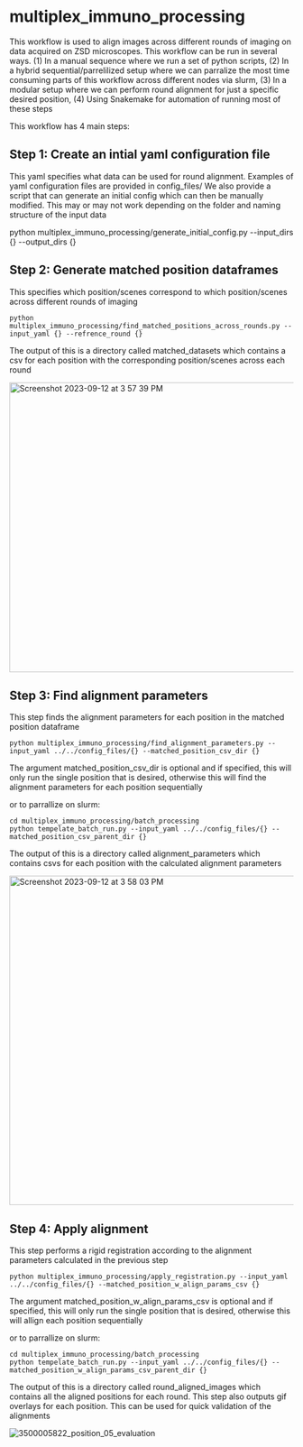# multiplex_immuno_processing

This workflow is used to align images across different rounds of imaging on data acquired on ZSD microscopes. This workflow can be run in several ways. (1) In a manual sequence where we run a set of python scripts, (2) In a hybrid sequential/parrelilized setup where we can parralize the most time consuming parts of this workflow across different nodes via slurm, (3) In a modular setup where we can perform round alignment for just a specific desired position, (4) Using Snakemake for automation of running most of these steps

This workflow has 4 main steps:

## Step 1: Create an intial yaml configuration file 
This yaml specifies what data can be used for round alignment. Examples of yaml configuration files are provided in config_files/
We also provide a script that can generate an initial config which can then be manually modified. This may or may not work depending on the folder and naming structure of the input data

python multiplex_immuno_processing/generate_initial_config.py --input_dirs {} --output_dirs {}

## Step 2: Generate matched position dataframes
This specifies which position/scenes correspond to which position/scenes across different rounds of imaging

```
python multiplex_immuno_processing/find_matched_positions_across_rounds.py --input_yaml {} --refrence_round {}
```

The output of this is a directory called matched_datasets which contains a csv for each position with the corresponding position/scenes across each round

<img width="514" alt="Screenshot 2023-09-12 at 3 57 39 PM" src="https://github.com/aics-int/multiplex_immuno_processing/assets/40441855/0192c323-78d3-4276-8200-bc415c594d5f">

## Step 3: Find alignment parameters
This step finds the alignment parameters for each position in the matched position dataframe

```
python multiplex_immuno_processing/find_alignment_parameters.py --input_yaml ../../config_files/{} --matched_position_csv_dir {}
```

The argument matched_position_csv_dir is optional and if specified, this will only run the single position that is desired, otherwise this will find the alignment parameters for each position sequentially

or to parrallize on slurm:

```
cd multiplex_immuno_processing/batch_processing
python tempelate_batch_run.py --input_yaml ../../config_files/{} --matched_position_csv_parent_dir {}
```
The output of this is a directory called alignment_parameters which contains csvs for each position with the calculated alignment parameters

<img width="584" alt="Screenshot 2023-09-12 at 3 58 03 PM" src="https://github.com/aics-int/multiplex_immuno_processing/assets/40441855/7dbdb2b1-7ba7-402c-b721-7d2c154df6bc">


## Step 4: Apply alignment

This step performs a rigid registration according to the alignment parameters calculated in the previous step

```
python multiplex_immuno_processing/apply_registration.py --input_yaml ../../config_files/{} --matched_position_w_align_params_csv {}
```

The argument matched_position_w_align_params_csv is optional and if specified, this will only run the single position that is desired, otherwise this will allign each position sequentially

or to parrallize on slurm:

```
cd multiplex_immuno_processing/batch_processing
python tempelate_batch_run.py --input_yaml ../../config_files/{} --matched_position_w_align_params_csv_parent_dir {}
```

The output of this is a directory called round_aligned_images which contains all the aligned positions for each round. 
This step also outputs gif overlays for each position. This can be used for quick validation of the alignments

![3500005822_position_05_evaluation](https://github.com/aics-int/multiplex_immuno_processing/assets/40441855/07868274-cb75-42c3-a554-06a335c0c2b6)







